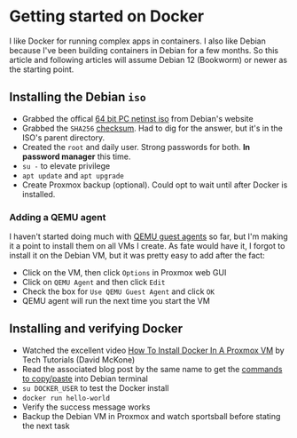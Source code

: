 # Getting started on Docker
I like Docker for running complex apps in containers. I also like Debian because I've been building containers in Debian for a few months. So this article and following articles will assume Debian 12 (Bookworm) or newer as the starting point.

## Installing the Debian `iso`
* Grabbed the offical [64 bit PC netinst iso](https://www.debian.org/distrib/) from Debian's website
* Grabbed the `SHA256` [checksum](https://cdimage.debian.org/debian-cd/current/amd64/bt-dvd/). Had to dig for the answer, but it's in the ISO's parent directory.
* Created the `root` and daily user. Strong passwords for both. **In password manager** this time.
* `su -` to elevate privilege
* `apt update` and `apt upgrade`
* Create Proxmox backup (optional). Could opt to wait until after Docker is installed.

### Adding a QEMU agent
I haven't started doing much with [QEMU guest agents](https://pve.proxmox.com/wiki/Qemu-guest-agent) so far, but I'm making it a point to install them on all VMs I create. As fate would have it, I forgot to install it on the Debian VM, but it was pretty easy to add after the fact:

* Click on the VM, then click `Options` in Proxmox web GUI
* Click on `QEMU Agent` and then click `Edit`
* Check the box for `Use QEMU Guest Agent` and click `OK`
* QEMU agent will run the next time you start the VM

## Installing and verifying Docker
* Watched the excellent video [How To Install Docker In A Proxmox VM](https://www.youtube.com/watch?v=xCWEmHW_uE4) by Tech Tutorials (David McKone)
* Read the associated blog post by the same name to get the [commands to copy/paste](https://www.techtutorials.tv/sections/docker/how-to-install-docker/) into Debian terminal
* `su DOCKER_USER` to test the Docker install
* `docker run hello-world`
* Verify the success message works
* Backup the Debian VM in Proxmox and watch sportsball before stating the next task
